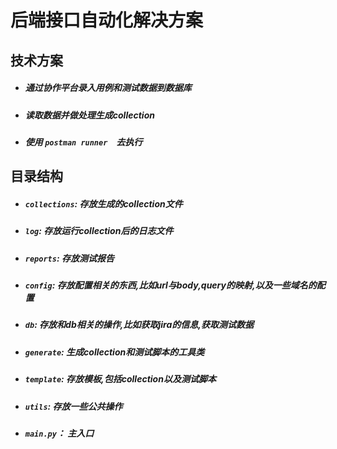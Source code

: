 # 后端接口自动化解决方案

## 技术方案

- ##### 通过协作平台录入用例和测试数据到数据库
- ##### 读取数据并做处理生成collection
- ##### 使用 `postman runner`　去执行


## 目录结构

- ##### `collections`: 存放生成的collection文件
- ##### `log`: 存放运行collection后的日志文件
- ##### `reports`: 存放测试报告 
- ##### `config`: 存放配置相关的东西,比如url与body,query的映射,以及一些域名的配置
- ##### `db`: 存放和db相关的操作,比如获取jira的信息,获取测试数据
- ##### `generate`: 生成collection和测试脚本的工具类
- ##### `template`: 存放模板,包括collection以及测试脚本
- ##### `utils`: 存放一些公共操作
- ##### `main.py`： 主入口

